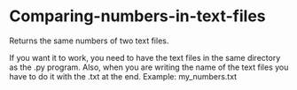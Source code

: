 # Comparing-numbers-in-text-files
Returns the same numbers of two text files.  

If you want it to work, you need to have the text files in the same directory as the .py program. Also, when you are writing the name of the text files you have to do it with the .txt at the end. Example: my_numbers.txt
